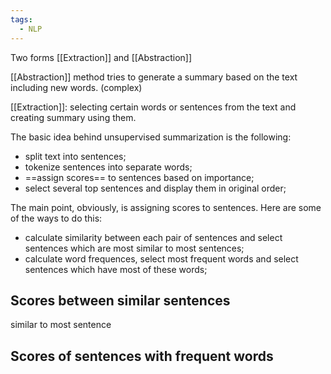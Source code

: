 ```yaml
---
tags:
  - NLP
---
```



Two forms [[Extraction]] and [[Abstraction]]

[[Abstraction]] method tries to generate a summary based on the text including new words. (complex)

[[Extraction]]: selecting certain words or sentences from the text and creating summary using them.

The basic idea behind unsupervised summarization is the following:
- split text into sentences;
- tokenize sentences into separate words;
- ==assign scores== to sentences based on importance;
- select several top sentences and display them in original order;

The main point, obviously, is assigning scores to sentences. Here are some of the ways to do this:
- calculate similarity between each pair of sentences and select sentences which are most similar to most sentences;
- calculate word frequences, select most frequent words and select sentences which have most of these words;
## Scores between similar sentences

similar to most sentence

## Scores of sentences with frequent words

